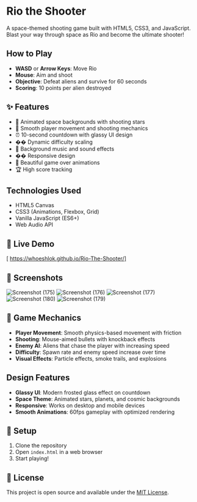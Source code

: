 #  Rio the Shooter

A space-themed shooting game built with HTML5, CSS3, and JavaScript. Blast your way through space as Rio and become the ultimate shooter!

##  How to Play

- **WASD** or **Arrow Keys**: Move Rio
- **Mouse**: Aim and shoot
- **Objective**: Defeat aliens and survive for 60 seconds
- **Scoring**: 10 points per alien destroyed

## ✨ Features

- 🌟 Animated space backgrounds with shooting stars
- 🎯 Smooth player movement and shooting mechanics
- ⏰ 10-second countdown with glassy UI design
- �� Dynamic difficulty scaling
- 🎵 Background music and sound effects
- �� Responsive design
- 🌠 Beautiful game over animations
- 🏆 High score tracking

##  Technologies Used

- HTML5 Canvas
- CSS3 (Animations, Flexbox, Grid)
- Vanilla JavaScript (ES6+)
- Web Audio API

## 🚀 Live Demo

[ https://whoeshlok.github.io/Rio-The-Shooter/]

## 📸 Screenshots

![Screenshot (175)](https://github.com/user-attachments/assets/e2954482-e4c6-4e32-a01b-7afda199b45a)
![Screenshot (176)](https://github.com/user-attachments/assets/c0ff0171-dfa9-4c9f-84ea-ed9ba1e0af05)
![Screenshot (177)](https://github.com/user-attachments/assets/3a2bc271-9272-4926-a26e-09c8381951fd)
![Screenshot (180)](https://github.com/user-attachments/assets/729937e0-debc-4a76-84cb-0c4e093b30fc)
![Screenshot (179)](https://github.com/user-attachments/assets/13207da5-3a59-4076-905c-b706c4f46b44)

## 🎯 Game Mechanics

- **Player Movement**: Smooth physics-based movement with friction
- **Shooting**: Mouse-aimed bullets with knockback effects
- **Enemy AI**: Aliens that chase the player with increasing speed
- **Difficulty**: Spawn rate and enemy speed increase over time
- **Visual Effects**: Particle effects, smoke trails, and explosions

##  Design Features

- **Glassy UI**: Modern frosted glass effect on countdown
- **Space Theme**: Animated stars, planets, and cosmic backgrounds
- **Responsive**: Works on desktop and mobile devices
- **Smooth Animations**: 60fps gameplay with optimized rendering

## 🔧 Setup

1. Clone the repository
2. Open `index.html` in a web browser
3. Start playing!

## 📝 License

This project is open source and available under the [MIT License](LICENSE).
